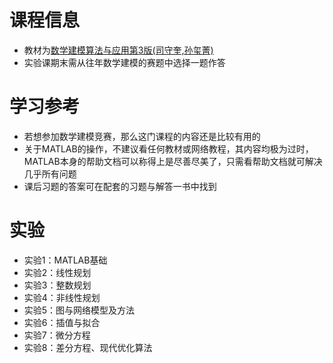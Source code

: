 # 课程信息

- 教材为[数学建模算法与应用第3版(司守奎,孙玺菁)](https://book.douban.com/subject/35703500/)
- 实验课期末需从往年数学建模的赛题中选择一题作答

# 学习参考

- 若想参加数学建模竞赛，那么这门课程的内容还是比较有用的
- 关于MATLAB的操作，不建议看任何教材或网络教程，其内容均极为过时，MATLAB本身的帮助文档可以称得上是尽善尽美了，只需看帮助文档就可解决几乎所有问题
- 课后习题的答案可在配套的习题与解答一书中找到

# 实验

- 实验1：MATLAB基础
- 实验2：线性规划
- 实验3：整数规划
- 实验4：非线性规划
- 实验5：图与网络模型及方法
- 实验6：插值与拟合
- 实验7：微分方程
- 实验8：差分方程、现代优化算法
